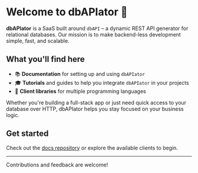 # Welcome to dbAPIator 👋

**dbAPIator** is a SaaS built around `dbAPI` – a dynamic REST API generator for relational databases. Our mission is to make backend-less development simple, fast, and scalable.

## What you'll find here
- 📚 **Documentation** for setting up and using `dbAPIator`
- 🎓 **Tutorials** and guides to help you integrate `dbAPIator` in your projects
- 🔌 **Client libraries** for multiple programming languages

Whether you're building a full-stack app or just need quick access to your database over HTTP, dbAPIator helps you stay focused on your business logic.

## Get started
Check out the [docs repository](https://github.com/dbAPIator/documentation) or explore the available clients to begin.

---

Contributions and feedback are welcome!
